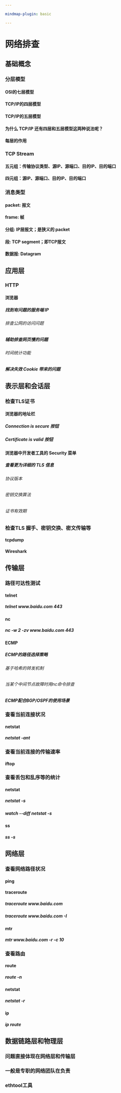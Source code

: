```yaml
---

mindmap-plugin: basic

---
```


# 网络排查

## 基础概念

### 分层模型

#### OSI的七层模型

#### TCP/IP的四层模型

#### TCP/IP的五层模型

#### 为什么 TCP/IP 还有四层和五层模型这两种说法呢？

#### 每层的作用

### TCP Stream

#### 五元组：传输协议类型、源IP、源端口、目的IP、目的端口

#### 四元组：源IP、源端口、目的IP、目的端口

### 消息类型

#### packet: 报文

#### frame: 帧

#### 分组: IP层报文；是狭义的 packet

#### 段: TCP segment；即TCP报文

#### 数据报: Datagram

## 应用层

### HTTP

#### 浏览器

##### 找到有问题的服务端 IP

###### 排查公网的访问问题

##### 辅助排查网页慢的问题

###### 时间统计功能

##### 解决失效 Cookie 带来的问题

## 表示层和会话层

### 检查TLS证书

#### 浏览器的地址栏

##### Connection is secure 按钮

##### Certificate is valid 按钮

#### 浏览器中开发者工具的 Security 菜单

##### 查看更为详细的 TLS 信息

###### 协议版本

###### 密钥交换算法

###### 证书有效期

### 检查TLS 握手、密钥交换、密文传输等

#### tcpdump

#### Wireshark

## 传输层

### 路径可达性测试

#### telnet

##### telnet www\.baidu\.com 443

#### nc

##### nc -w 2 -zv www\.baidu\.com 443

#### ECMP

##### ECMP的路径选择策略

###### 基于哈希的转发机制

###### 当某个中间节点故障时用nc命令排查

##### ECMP配合BGP/OSPF的使用场景

### 查看当前连接状况

#### netstat

##### netstat -ant

### 查看当前连接的传输速率

#### iftop

### 查看丢包和乱序等的统计

#### netstat

##### netstat -s

##### watch --diff netstat -s

#### ss

##### ss -s

## 网络层

### 查看网络路径状况

#### ping

#### traceroute

##### traceroute www\.baidu\.com

##### traceroute www\.baidu\.com -I

#### mtr

##### mtr www\.baidu\.com -r -c 10

### 查看路由

#### route

##### route -n

#### netstat

##### netstat -r

#### ip

##### ip route

## 数据链路层和物理层

### 问题直接体现在网络层和传输层

### 一般是专职的网络团队在负责

### ethtool工具